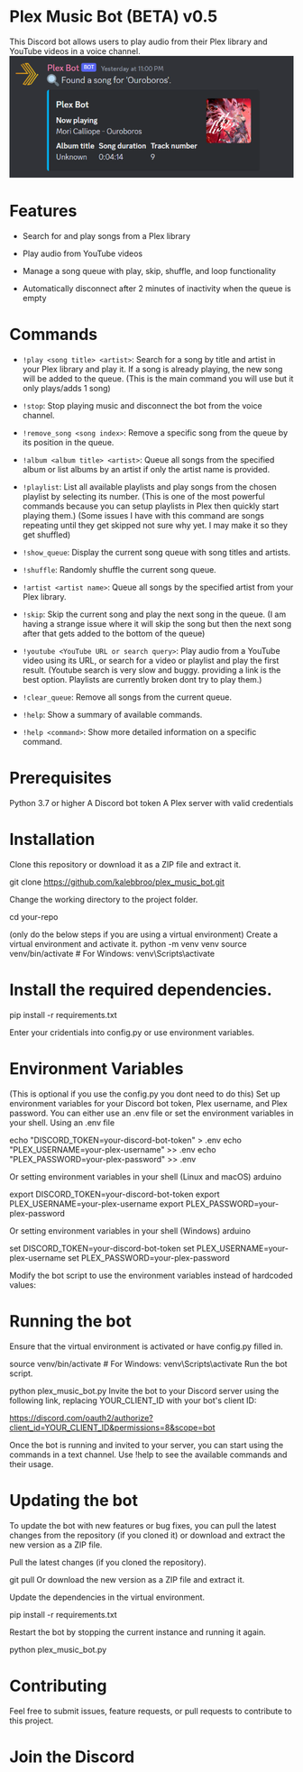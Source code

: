 # Plex Music Bot (BETA) v0.5
This Discord bot allows users to play audio from their Plex library and YouTube videos in a voice channel.
![Now Playing!](images/embed.png)

# Features
- Search for and play songs from a Plex library

- Play audio from YouTube videos

- Manage a song queue with play, skip, shuffle, and loop functionality

- Automatically disconnect after 2 minutes of inactivity when the queue is empty

# Commands
- `!play <song title> <artist>`: Search for a song by title and artist in your Plex library and play it. If a song is already playing, the new song will be added to the queue.
(This is the main command you will use but it only plays/adds 1 song)

- `!stop`: Stop playing music and disconnect the bot from the voice channel.

- `!remove_song <song index>`: Remove a specific song from the queue by its position in the queue.

- `!album <album title> <artist>`: Queue all songs from the specified album or list albums by an artist if only the artist name is provided.

- `!playlist`: List all available playlists and play songs from the chosen playlist by selecting its number.
(This is one of the most powerful commands because you can setup playlists in Plex then quickly start playing them.)
(Some issues I have with this command are songs repeating until they get skipped not sure why yet. I may make it so they get shuffled)

- `!show_queue`: Display the current song queue with song titles and artists.

- `!shuffle`: Randomly shuffle the current song queue.

- `!artist <artist name>`: Queue all songs by the specified artist from your Plex library.

- `!skip`: Skip the current song and play the next song in the queue.
(I am having a strange issue where it will skip the song but then the next song after that gets added to the bottom of the queue)

- `!youtube <YouTube URL or search query>`: Play audio from a YouTube video using its URL, or search for a video or playlist and play the first result. 
(Youtube search is very slow and buggy. providing a link is the best option. Playlists are currently broken dont try to play them.)

- `!clear_queue`: Remove all songs from the current queue.

- `!help`: Show a summary of available commands.

- `!help <command>`: Show more detailed information on a specific command.

# Prerequisites
Python 3.7 or higher
A Discord bot token
A Plex server with valid credentials

# Installation
Clone this repository or download it as a ZIP file and extract it.

git clone https://github.com/kalebbroo/plex_music_bot.git

Change the working directory to the project folder.

cd your-repo

(only do the below steps if you are using a virtual environment)
Create a virtual environment and activate it.
python -m venv venv
source venv/bin/activate  # For Windows: venv\Scripts\activate


# Install the required dependencies.

pip install -r requirements.txt

Enter your cridentials into config.py or use environment variables.

# Environment Variables
(This is optional if you use the config.py you dont need to do this)
Set up environment variables for your Discord bot token, Plex username, and Plex password. You can either use an .env file or set the environment variables in your shell.
Using an .env file

echo "DISCORD_TOKEN=your-discord-bot-token" > .env
echo "PLEX_USERNAME=your-plex-username" >> .env
echo "PLEX_PASSWORD=your-plex-password" >> .env

Or setting environment variables in your shell (Linux and macOS)
arduino

export DISCORD_TOKEN=your-discord-bot-token
export PLEX_USERNAME=your-plex-username
export PLEX_PASSWORD=your-plex-password

Or setting environment variables in your shell (Windows)
arduino

set DISCORD_TOKEN=your-discord-bot-token
set PLEX_USERNAME=your-plex-username
set PLEX_PASSWORD=your-plex-password

Modify the bot script to use the environment variables instead of hardcoded values:

# Running the bot
Ensure that the virtual environment is activated or have config.py filled in.

source venv/bin/activate  # For Windows: venv\Scripts\activate
Run the bot script.

python plex_music_bot.py
Invite the bot to your Discord server using the following link, replacing YOUR_CLIENT_ID with your bot's client ID:

https://discord.com/oauth2/authorize?client_id=YOUR_CLIENT_ID&permissions=8&scope=bot

Once the bot is running and invited to your server, you can start using the commands in a text channel. Use !help to see the available commands and their usage.

# Updating the bot
To update the bot with new features or bug fixes, you can pull the latest changes from the repository (if you cloned it) or download and extract the new version as a ZIP file.

Pull the latest changes (if you cloned the repository).

git pull
Or download the new version as a ZIP file and extract it.

Update the dependencies in the virtual environment.

pip install -r requirements.txt

Restart the bot by stopping the current instance and running it again.

python plex_music_bot.py

# Contributing
Feel free to submit issues, feature requests, or pull requests to contribute to this project.

# Join the Discord 

